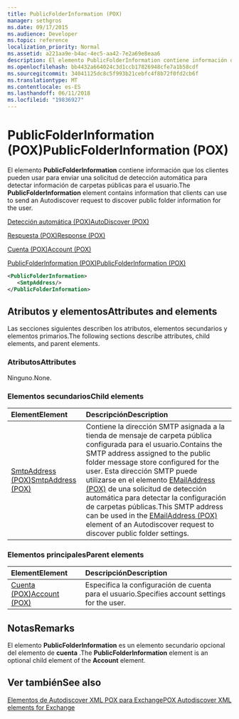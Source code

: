 ```yaml
---
title: PublicFolderInformation (POX)
manager: sethgros
ms.date: 09/17/2015
ms.audience: Developer
ms.topic: reference
localization_priority: Normal
ms.assetid: a221aa9e-b4ac-4ec5-aa42-7e2a69e8eaa6
description: El elemento PublicFolderInformation contiene información que los clientes pueden usar para enviar una solicitud de detección automática para detectar información de carpetas públicas para el usuario.
ms.openlocfilehash: bb4432a664024c3d1ccb17826948cfe7a1b58cdf
ms.sourcegitcommit: 34041125dc8c5f993b21cebfc4f8b72f0fd2cb6f
ms.translationtype: MT
ms.contentlocale: es-ES
ms.lasthandoff: 06/11/2018
ms.locfileid: "19836927"
---
```

# <a name="publicfolderinformation-pox"></a><span data-ttu-id="6d1bd-103">PublicFolderInformation (POX)</span><span class="sxs-lookup"><span data-stu-id="6d1bd-103">PublicFolderInformation (POX)</span></span>

<span data-ttu-id="6d1bd-104">El elemento **PublicFolderInformation** contiene información que los clientes pueden usar para enviar una solicitud de detección automática para detectar información de carpetas públicas para el usuario.</span><span class="sxs-lookup"><span data-stu-id="6d1bd-104">The **PublicFolderInformation** element contains information that clients can use to send an Autodiscover request to discover public folder information for the user.</span></span> 
  
[<span data-ttu-id="6d1bd-105">Detección automática (POX)</span><span class="sxs-lookup"><span data-stu-id="6d1bd-105">AutoDiscover (POX)</span></span>](autodiscover-pox.md)
  
[<span data-ttu-id="6d1bd-106">Respuesta (POX)</span><span class="sxs-lookup"><span data-stu-id="6d1bd-106">Response (POX)</span></span>](response-pox.md)
  
[<span data-ttu-id="6d1bd-107">Cuenta (POX)</span><span class="sxs-lookup"><span data-stu-id="6d1bd-107">Account (POX)</span></span>](account-pox.md)
  
[<span data-ttu-id="6d1bd-108">PublicFolderInformation (POX)</span><span class="sxs-lookup"><span data-stu-id="6d1bd-108">PublicFolderInformation (POX)</span></span>](publicfolderinformation-pox.md)
  
```XML
<PublicFolderInformation>
   <SmtpAddress/>
</PublicFolderInformation>
```

## <a name="attributes-and-elements"></a><span data-ttu-id="6d1bd-109">Atributos y elementos</span><span class="sxs-lookup"><span data-stu-id="6d1bd-109">Attributes and elements</span></span>

<span data-ttu-id="6d1bd-110">Las secciones siguientes describen los atributos, elementos secundarios y elementos primarios.</span><span class="sxs-lookup"><span data-stu-id="6d1bd-110">The following sections describe attributes, child elements, and parent elements.</span></span>
  
### <a name="attributes"></a><span data-ttu-id="6d1bd-111">Atributos</span><span class="sxs-lookup"><span data-stu-id="6d1bd-111">Attributes</span></span>

<span data-ttu-id="6d1bd-112">Ninguno.</span><span class="sxs-lookup"><span data-stu-id="6d1bd-112">None.</span></span>
  
### <a name="child-elements"></a><span data-ttu-id="6d1bd-113">Elementos secundarios</span><span class="sxs-lookup"><span data-stu-id="6d1bd-113">Child elements</span></span>

|<span data-ttu-id="6d1bd-114">**Element**</span><span class="sxs-lookup"><span data-stu-id="6d1bd-114">**Element**</span></span>|<span data-ttu-id="6d1bd-115">**Descripción**</span><span class="sxs-lookup"><span data-stu-id="6d1bd-115">**Description**</span></span>|
|:-----|:-----|
|[<span data-ttu-id="6d1bd-116">SmtpAddress (POX)</span><span class="sxs-lookup"><span data-stu-id="6d1bd-116">SmtpAddress (POX)</span></span>](smtpaddress-pox.md) <br/> |<span data-ttu-id="6d1bd-117">Contiene la dirección SMTP asignada a la tienda de mensaje de carpeta pública configurada para el usuario.</span><span class="sxs-lookup"><span data-stu-id="6d1bd-117">Contains the SMTP address assigned to the public folder message store configured for the user.</span></span> <span data-ttu-id="6d1bd-118">Esta dirección SMTP puede utilizarse en el elemento [EMailAddress (POX)](emailaddress-pox.md) de una solicitud de detección automática para detectar la configuración de carpetas públicas.</span><span class="sxs-lookup"><span data-stu-id="6d1bd-118">This SMTP address can be used in the [EMailAddress (POX)](emailaddress-pox.md) element of an Autodiscover request to discover public folder settings.</span></span>  <br/> |
   
### <a name="parent-elements"></a><span data-ttu-id="6d1bd-119">Elementos principales</span><span class="sxs-lookup"><span data-stu-id="6d1bd-119">Parent elements</span></span>

|<span data-ttu-id="6d1bd-120">**Element**</span><span class="sxs-lookup"><span data-stu-id="6d1bd-120">**Element**</span></span>|<span data-ttu-id="6d1bd-121">**Descripción**</span><span class="sxs-lookup"><span data-stu-id="6d1bd-121">**Description**</span></span>|
|:-----|:-----|
|[<span data-ttu-id="6d1bd-122">Cuenta (POX)</span><span class="sxs-lookup"><span data-stu-id="6d1bd-122">Account (POX)</span></span>](account-pox.md) <br/> |<span data-ttu-id="6d1bd-123">Especifica la configuración de cuenta para el usuario.</span><span class="sxs-lookup"><span data-stu-id="6d1bd-123">Specifies account settings for the user.</span></span>  <br/> |
   
## <a name="remarks"></a><span data-ttu-id="6d1bd-124">Notas</span><span class="sxs-lookup"><span data-stu-id="6d1bd-124">Remarks</span></span>

<span data-ttu-id="6d1bd-125">El elemento **PublicFolderInformation** es un elemento secundario opcional del elemento de **cuenta** .</span><span class="sxs-lookup"><span data-stu-id="6d1bd-125">The **PublicFolderInformation** element is an optional child element of the **Account** element.</span></span> 
  
## <a name="see-also"></a><span data-ttu-id="6d1bd-126">Ver también</span><span class="sxs-lookup"><span data-stu-id="6d1bd-126">See also</span></span>



[<span data-ttu-id="6d1bd-127">Elementos de Autodiscover XML POX para Exchange</span><span class="sxs-lookup"><span data-stu-id="6d1bd-127">POX Autodiscover XML elements for Exchange</span></span>](pox-autodiscover-xml-elements-for-exchange.md)

